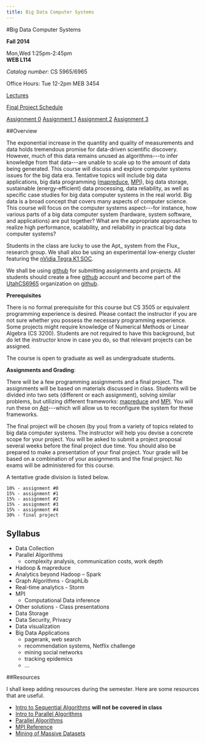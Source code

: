 ```yaml
---
title: Big Data Computer Systems
---
```


#Big Data Computer Systems

**Fall 2014**    

Mon,Wed  1:25pm-2:45pm     
**WEB L114**    

*Catalog number*: CS 5965/6965    

Office Hours: Tue 12-2pm MEB 3454

[Lectures][]

[Final Project Schedule](/teaching/bigdata/projects.html)


[Assignment 0][ass0]
[Assignment 1][ass1] 
[Assignment 2][ass2]
[Assignment 3](/teaching/bigdata/assignment3.html)

##Overview

The exponential increase in the quantity and quality of measurements and data holds tremendous promise for data-driven scientific discovery. However, much of this data remains unused as algorithms---to infer knowledge from that data---are unable to scale up to the amount of data being generated. This course will discuss and explore computer systems issues for the big data era. Tentative topics will include big data applications, big data programming ([mapreduce][], [MPI][]), big data storage, sustainable (energy-efficient) data processing, data reliability, as well as specific case studies for big data computer systems in the real world.
Big data is a broad concept that covers many aspects of computer science. This course will focus on the computer systems aspect---for instance, how various parts of a big data computer system (hardware, system software, and applications) are put together? What are the appropriate approaches to realize high performance, scalability, and reliability in practical big data computer systems? 

Students in the class are lucky to use the Apt_ system from the Flux_ research group. We shall also be using an experimental low-energy cluster featuring the [nVidia Tegra K1 SOC][tegra].  

We shall be using [github][] for submitting assignments and projects. All students should create a free [github][] account and become part of the [UtahCS6965][] organization on [github][]. 

**Prerequisites**

There is no formal prerequisite for this course but CS 3505 or equivalent programming experience is desired. Please contact the instructor if you are not sure whether you possess the necessary programming experience. Some projects might require knowledge of Numerical Methods or Linear Algebra (CS 3200). Students are not required to have this background, but do let the instructor know in case you do, so that relevant projects can be assigned.   

The course is open to graduate as well as undergraduate students.

**Assignments and Grading**:

There will be a few programming assignments and a final project. The assignments will be based on materials discussed in class. Students will be divided into two sets (different or each assignment), solving similar problems, but utilizing different frameworks: [mapreduce][] and [MPI][]. You will run these on [Apt][]---which will allow us to reconfigure the system for these frameworks. 

The final project will be chosen (by you) from a variety of topics related to big data computer systems. The instructor will help you devise a concrete scope for your project. You will be asked to submit a project proposal several weeks before the final project due time. You should also be prepared to make a presentation of your final project. Your grade will be based on a combination of your assignments and the final project. No exams will be administered for this course.

A tentative grade division is listed below.

	10% - assignment #0
	15% - assignment #1
	15% - assignment #2
	15% - assignment #3
	15% - assignment #4
	30% - final project

## Syllabus 

* Data Collection
* Parallel Algorithms
	* complexity analysis, communication costs, work depth
* Hadoop & mapreduce
* Analytics beyond Hadoop – Spark
* Graph Algorithms - GraphLib
* Real-time analytics - Storm
* MPI
	* Computational Data inference
* Other solutions - Class presentations 
* Data Storage
* Data Security, Privacy
* Data visualization
* Big Data Applications
	* pagerank, web search
	* recommendation systems, Netflix challenge
	* mining social networks
	* tracking epidemics 
	* ... 


##Resources

I shall keep adding resources during the semester. Here are some resources that are useful. 

* [Intro to Sequential Algorithms](/teaching/bigdata/seqAlgIntro.pdf) **will not be covered in class**
* [Intro to Parallel Algorithms](/teaching/bigdata/book92-JaJa-parallel.algorithms.intro.pdf)
* [Parallel Algorithms](/teaching/bigdata/preprint96-Blelloch.Maggs-Parallel.Algorithmcs.pdf)
* [MPI Reference](/teaching/bigdata/book96-Dongarra-MPI.The.Complete.Reference.pdf)
* [Mining of Massive Datasets](/teaching/bigdata/book10-Lescovec-mining.of.massive.datasets.pdf)



[Flux]: http://www.flux.utah.edu/  
[Apt]: http://www.flux.utah.edu/project/apt
[MPI]: http://www.mcs.anl.gov/research/projects/mpi/
[mapreduce]: http://hadoop.apache.org/docs/r1.2.1/mapred_tutorial.html
[UtahCS6965]: https://github.com/orgs/UtahCS6965
[github]: https://github.com 
[tegra]: http://www.nvidia.com/object/tegra-k1-processor.html
[Lectures]: /teaching/bigdata/schedule.html
[ass0]: /teaching/bigdata/assignment0.html
[ass1]: /teaching/bigdata/assignment1.html
[ass2]: /teaching/bigdata/assignment2.html